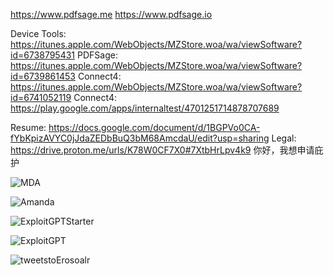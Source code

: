 https://www.pdfsage.me
https://www.pdfsage.io

Device Tools: https://itunes.apple.com/WebObjects/MZStore.woa/wa/viewSoftware?id=6738795431
PDFSage: https://itunes.apple.com/WebObjects/MZStore.woa/wa/viewSoftware?id=6739861453
Connect4: https://itunes.apple.com/WebObjects/MZStore.woa/wa/viewSoftware?id=6741052119
Connect4: https://play.google.com/apps/internaltest/4701251714878707689

Resume: https://docs.google.com/document/d/1BGPVo0CA-fYbKpizAVYC0jJdaZEDbBuQ3bM68AmcdaU/edit?usp=sharing
Legal: https://drive.proton.me/urls/K78W0CF7X0#7XtbHrLpv4k9
你好，我想申请庇护

![MDA](https://github.com/user-attachments/assets/211c83d3-6e45-40e9-ad0d-b685c00757da)

![Amanda](https://github.com/user-attachments/assets/f7db0821-4162-4a00-8e72-4a02dc8aa84f)

![ExploitGPTStarter](https://github.com/user-attachments/assets/4506d1cd-0110-4f49-a242-9925dc65208b)

![ExploitGPT](https://github.com/user-attachments/assets/92447fab-4c90-4815-8352-db70eedae1b8)

![tweetstoErosoalr](https://github.com/user-attachments/assets/9558c815-b6fe-4238-aaa2-17ec0890d3d4)
